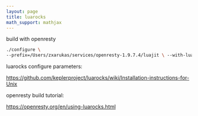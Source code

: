 ```yaml
---
layout: page
title: luarocks
math_support: mathjax
---
```



build with openresty

~~~ bash
./configure \
--prefix=/Users/zxarukas/services/openresty-1.9.7.4/luajit \ --with-lua=/Users/zxarukas/services/openresty-1.9.7.4/luajit \ --lua-suffix=jit-2.1.0-beta1 \ --with-lua-include=/Users/zxarukas/services/openresty-1.9.7.4/luajit/include/luajit-2.1/ \
~~~

luarocks configure parameters:

https://github.com/keplerproject/luarocks/wiki/Installation-instructions-for-Unix

openresty build tutorial:

https://openresty.org/en/using-luarocks.html


